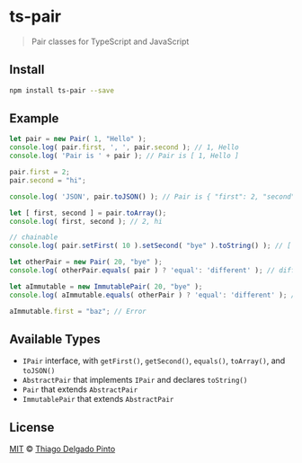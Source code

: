 # ts-pair

> Pair classes for TypeScript and JavaScript

## Install

```bash
npm install ts-pair --save
```

## Example

```typescript
let pair = new Pair( 1, "Hello" );
console.log( pair.first, ', ', pair.second ); // 1, Hello
console.log( 'Pair is ' + pair ); // Pair is [ 1, Hello ]

pair.first = 2;
pair.second = "hi";

console.log( 'JSON', pair.toJSON() ); // Pair is { "first": 2, "second": "hi" }

let [ first, second ] = pair.toArray();
console.log( first, second ); // 2, hi

// chainable
console.log( pair.setFirst( 10 ).setSecond( "bye" ).toString() ); // [ 10, bye ]

let otherPair = new Pair( 20, "bye" );
console.log( otherPair.equals( pair ) ? 'equal': 'different' ); // different

let aImmutable = new ImmutablePair( 20, "bye" );
console.log( aImmutable.equals( otherPair ) ? 'equal': 'different' ); // equal

aImmutable.first = "baz"; // Error
```

## Available Types

- `IPair` interface, with `getFirst()`, `getSecond()`, `equals()`, `toArray()`, and `toJSON()`
- `AbstractPair` that implements `IPair` and declares `toString()`
- `Pair` that extends `AbstractPair`
- `ImmutablePair` that extends `AbstractPair`

## License

[MIT](LICENSE.txt) © [Thiago Delgado Pinto](https://github.com/thiagodp)